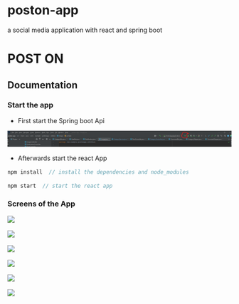 # poston-app
a social media application with react and spring boot

# POST ON 
## Documentation

### Start the app

- First start the Spring boot Api 

![](./docs/abc.png)

- Afterwards start the react App

```js
npm install  // install the dependencies and node_modules
````

```js
npm start  // start the react app
````


### Screens of the App


![](./docs/first.png)

![](./docs/second.png)

![](./docs/third.png)

![](./docs/fourth.png)

![](./docs/fifth.png)

![](./docs/sixth.png) 
